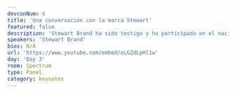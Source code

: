 ```yaml
---
devconNum: 4
title: 'Una conversación con la marca Stewart'
featured: false
description: 'Stewart Brand ha sido testigo y ha participado en el nacimiento de muchos movimientos. Algunos han ejecutado su curso. algunos se han expandido más allá de todos los cálculos y otros han resultado en hacks de civilización tan efectivos que ahora los damos completamente por sentado - mucho antes de Reddit o Gmail, tuvimos The WELL; y mucho antes de las conversaciones sobre TED tuvimos La Madre de Todos Demos. Cerraremos el frenesí de la actividad y la innovación que es Devcon con una discusión sin escrúpulos sobre los retos y el potencial del espacio Ethereum en el contexto de revoluciones culturales y tecnológicas pasadas, con la sabiduría bien merecida y la perspectiva de un hacker de carrera sprinkled en toda su trayectoria.'
speakers: 'Stewart Brand'
bios: N/A
url: 'https://www.youtube.com/embed/oLGZdLpHl1w'
day: 'Day 3'
room: Spectrum
type: Panel
category: keynotes
---
```

